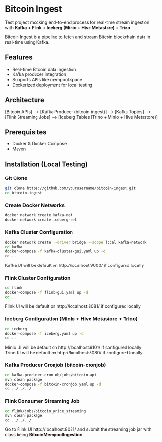 # Bitcoin Ingest

Test project mocking end-to-end process for real-time stream ingestion with **Kafka + Flink + Iceberg (Minio + Hive Metastore) + Trino**

Bitcoin Ingest is a pipeline to fetch and stream Bitcoin blockchain data in real-time using Kafka.

## Features

- Real-time Bitcoin data ingestion  
- Kafka producer integration  
- Supports APIs like mempool.space  
- Dockerized deployment for local testing

## Architecture
[Bitcoin APIs] --> [Kafka Producer (bitcoin-ingest)] --> [Kafka Topics] --> [Flink Streaming Jobs] --> [Iceberg Tables (Trino + Minio + Hive Metastore)]


## Prerequisites

- Docker & Docker Compose  
- Maven

## Installation (Local Testing)
### Git Clone
```bash
git clone https://github.com/yourusername/bitcoin-ingest.git
cd bitcoin-ingest
```

### Create Docker Networks
```bash
docker network create kafka-net
docker network create iceberg-net
```

### Kafka Cluster Configuration
```bash
docker network create --driver bridge --scope local kafka-network
cd kafka
docker-compose -f kafka-cluster-gui.yaml up -d
cd ..
```
Kafka UI will be default on http://localhost:9000/ if configured locally

### Flink Cluster Configuration
```bash
cd flink
docker-compose -f flink-gui.yaml up -d
cd ..
```
Flink UI will be default on http://localhost:8081/ if configured locally

### Iceberg Configuration (Minio + Hive Metastore + Trino)
```bash
cd iceberg
docker-compose -f iceberg.yaml up -d
cd ..
```
Minio UI will be default on http://localhost:9101/ if configured locally  
Trino UI will be default on http://localhost:8080/ if configured locally

### Kafka Producer Cronjob (bitcoin-cronjob)
```bash
cd kafka-producer-cronjob/jobs/bitcoin-api
mvn clean package
docker-compose -f bitcoin-cronjob.yaml up -d
cd ../../../
```

### Flink Consumer Streaming Job
```bash
cd flink/jobs/bitcoin_price_streaming
mvn clean package
cd ../../../
```
  Go to Flink UI http://localhost:8081/ and submit the streaming job jar with class being **BitcoinMempoolIngestion**
